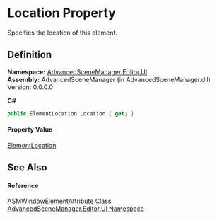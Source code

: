 # Location Property


Specifies the location of this element.



## Definition
**Namespace:** <a href="N_AdvancedSceneManager_Editor_UI">AdvancedSceneManager.Editor.UI</a>  
**Assembly:** AdvancedSceneManager (in AdvancedSceneManager.dll) Version: 0.0.0.0

**C#**
``` C#
public ElementLocation Location { get; }
```



#### Property Value
<a href="T_AdvancedSceneManager_Editor_UI_ElementLocation">ElementLocation</a>

## See Also


#### Reference
<a href="T_AdvancedSceneManager_Editor_UI_ASMWindowElementAttribute">ASMWindowElementAttribute Class</a>  
<a href="N_AdvancedSceneManager_Editor_UI">AdvancedSceneManager.Editor.UI Namespace</a>  
